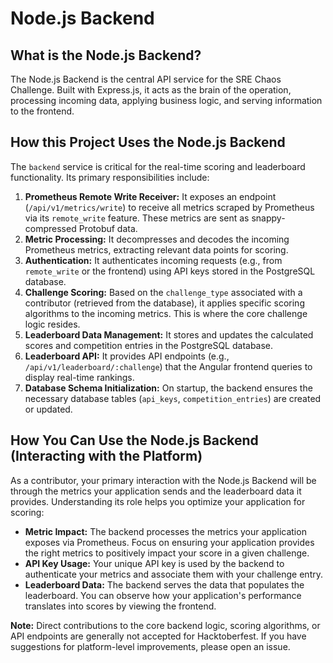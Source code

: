 # Node.js Backend

## What is the Node.js Backend?
The Node.js Backend is the central API service for the SRE Chaos Challenge. Built with Express.js, it acts as the brain of the operation, processing incoming data, applying business logic, and serving information to the frontend.

## How this Project Uses the Node.js Backend
The `backend` service is critical for the real-time scoring and leaderboard functionality. Its primary responsibilities include:

1.  **Prometheus Remote Write Receiver:** It exposes an endpoint (`/api/v1/metrics/write`) to receive all metrics scraped by Prometheus via its `remote_write` feature. These metrics are sent as snappy-compressed Protobuf data.
2.  **Metric Processing:** It decompresses and decodes the incoming Prometheus metrics, extracting relevant data points for scoring.
3.  **Authentication:** It authenticates incoming requests (e.g., from `remote_write` or the frontend) using API keys stored in the PostgreSQL database.
4.  **Challenge Scoring:** Based on the `challenge_type` associated with a contributor (retrieved from the database), it applies specific scoring algorithms to the incoming metrics. This is where the core challenge logic resides.
5.  **Leaderboard Data Management:** It stores and updates the calculated scores and competition entries in the PostgreSQL database.
6.  **Leaderboard API:** It provides API endpoints (e.g., `/api/v1/leaderboard/:challenge`) that the Angular frontend queries to display real-time rankings.
7.  **Database Schema Initialization:** On startup, the backend ensures the necessary database tables (`api_keys`, `competition_entries`) are created or updated.

## How You Can Use the Node.js Backend (Interacting with the Platform)

As a contributor, your primary interaction with the Node.js Backend will be through the metrics your application sends and the leaderboard data it provides. Understanding its role helps you optimize your application for scoring:

*   **Metric Impact:** The backend processes the metrics your application exposes via Prometheus. Focus on ensuring your application provides the right metrics to positively impact your score in a given challenge.
*   **API Key Usage:** Your unique API key is used by the backend to authenticate your metrics and associate them with your challenge entry.
*   **Leaderboard Data:** The backend serves the data that populates the leaderboard. You can observe how your application's performance translates into scores by viewing the frontend.

**Note:** Direct contributions to the core backend logic, scoring algorithms, or API endpoints are generally not accepted for Hacktoberfest. If you have suggestions for platform-level improvements, please open an issue.
